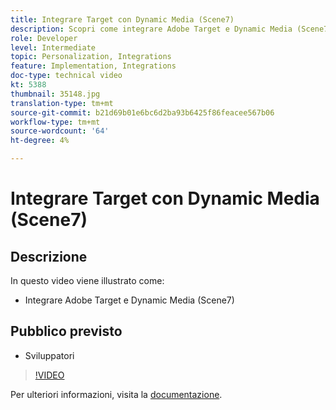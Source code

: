 ```yaml
---
title: Integrare Target con Dynamic Media (Scene7)
description: Scopri come integrare Adobe Target e Dynamic Media (Scene7).
role: Developer
level: Intermediate
topic: Personalization, Integrations
feature: Implementation, Integrations
doc-type: technical video
kt: 5388
thumbnail: 35148.jpg
translation-type: tm+mt
source-git-commit: b21d69b01e6bc6d2ba93b6425f86feacee567b06
workflow-type: tm+mt
source-wordcount: '64'
ht-degree: 4%

---
```



# Integrare Target con Dynamic Media (Scene7)

## Descrizione

In questo video viene illustrato come:

* Integrare Adobe Target e Dynamic Media (Scene7)

## Pubblico previsto

* Sviluppatori

>[!VIDEO](https://video.tv.adobe.com/v/35148/?quality=12)

Per ulteriori informazioni, visita la [documentazione](https://docs.adobe.com/content/help/en/target/using/administer/scene7-settings.html).
